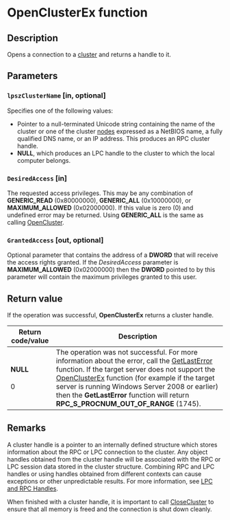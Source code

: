 # OpenClusterEx function

## Description

Opens a connection to a
[cluster](https://learn.microsoft.com/previous-versions/windows/desktop/mscs/c-gly) and returns a handle to it.

## Parameters

### `lpszClusterName` [in, optional]

Specifies one of the following values:

* Pointer to a null-terminated Unicode string containing the name of the cluster or one of the cluster
  [nodes](https://learn.microsoft.com/previous-versions/windows/desktop/mscs/nodes) expressed as a NetBIOS name, a fully qualified DNS name, or
  an IP address. This produces an RPC cluster handle.
* **NULL**, which produces an LPC handle to the cluster to which the local computer
  belongs.

### `DesiredAccess` [in]

The requested access privileges. This may be any combination of **GENERIC_READ**
(0x80000000), **GENERIC_ALL** (0x10000000), or **MAXIMUM_ALLOWED**
(0x02000000). If this value is zero (0) and undefined error may be returned. Using
**GENERIC_ALL** is the same as calling
[OpenCluster](https://learn.microsoft.com/windows/desktop/api/clusapi/nf-clusapi-opencluster).

### `GrantedAccess` [out, optional]

Optional parameter that contains the address of a **DWORD** that will receive the
access rights granted. If the *DesiredAccess* parameter is
**MAXIMUM_ALLOWED** (0x02000000) then the **DWORD** pointed to by
this parameter will contain the maximum privileges granted to this user.

## Return value

If the operation was successful, **OpenClusterEx** returns
a cluster handle.

| Return code/value | Description |
| --- | --- |
| **NULL**<br><br>0 | The operation was not successful. For more information about the error, call the [GetLastError](https://learn.microsoft.com/windows/desktop/api/errhandlingapi/nf-errhandlingapi-getlasterror) function. If the target server does not support the [OpenClusterEx](https://learn.microsoft.com/windows/desktop/api/clusapi/nf-clusapi-openclusterex) function (for example if the target server is running Windows Server 2008 or earlier) then the **GetLastError** function will return **RPC_S_PROCNUM_OUT_OF_RANGE** (1745). |

## Remarks

A cluster handle is a pointer to an internally defined structure which stores information about the RPC or LPC
connection to the cluster. Any object handles obtained from the cluster handle will be associated with the RPC or
LPC session data stored in the cluster structure. Combining RPC and LPC handles or using handles obtained from
different contexts can cause exceptions or other unpredictable results. For more information, see
[LPC and RPC Handles](https://learn.microsoft.com/previous-versions/windows/desktop/mscs/lpc-and-rpc-handles).

When finished with a cluster handle, it is important to call
[CloseCluster](https://learn.microsoft.com/windows/desktop/api/clusapi/nf-clusapi-closecluster) to ensure that all memory is freed and the
connection is shut down cleanly.
